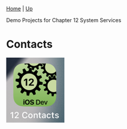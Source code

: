 [Home](../../../README.md) | [Up](../README.md)


Demo Projects for Chapter 12 System Services


# Contacts


![](screenshots/12-SystemServices-Contacts.png)